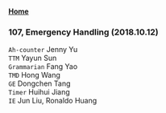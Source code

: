 #### [Home](https://eshtmc.github.io/)
### 107, Emergency Handling (2018.10.12)   
`Ah-counter` Jenny Yu   
`TTM` Yayun Sun   
`Grammarian` Fang Yao   
`TMD` Hong Wang   
`GE` Dongchen Tang   
`Timer` Huihui Jiang    
`IE` Jun Liu, Ronaldo Huang   
